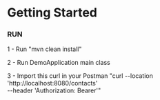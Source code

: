 # Getting Started

### RUN

1 - Run "mvn clean install"

2 - Run DemoApplication main class 

3 - Import this curl in your Postman "curl --location 'http://localhost:8080/contacts' \
--header 'Authorization: Bearer'"



